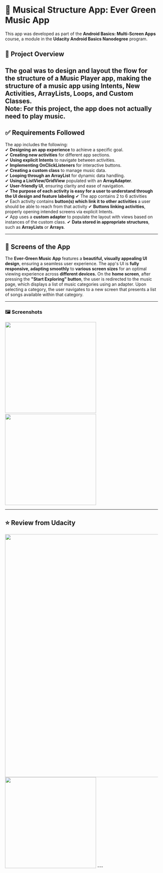 # 🎵 Musical Structure App: Ever Green Music App  

This app was developed as part of the **Android Basics: Multi-Screen Apps** course, a module in the **Udacity Android Basics Nanodegree** program.

## 📌 Project Overview  

The goal was to design and layout the flow for the structure of a **Music Player app**, making the structure of a music app using **Intents, New Activities, ArrayLists, Loops, and Custom Classes**.  
**Note:** For this project, the app does not actually need to play music.  
---

## ✅ Requirements Followed  
The app includes the following:  
✔ **Designing an app experience** to achieve a specific goal.  
✔ **Creating new activities** for different app sections.  
✔ **Using explicit Intents** to navigate between activities.  
✔ **Implementing OnClickListeners** for interactive buttons.  
✔ **Creating a custom class** to manage music data.  
✔ **Looping through an ArrayList** for dynamic data handling.  
✔ **Using a ListView/GridView** populated with an **ArrayAdapter**.  
✔ **User-friendly UI**, ensuring clarity and ease of navigation.  
✔ **The purpose of each activity is easy for a user to understand through the UI design and feature labeling**
✔ The app contains 2 to 6 activities  
✔ Each activity contains **button(s) which link it to other activities** a user should be able to reach from that activity
✔ **Buttons linking activities**, properly opening intended screens via explicit Intents.  
✔ App uses a **custom adapter** to populate the layout with views based on instances of the custom class.
✔ **Data stored in appropriate structures**, such as **ArrayLists** or **Arrays**.  

---

## 🎨 Screens of the App  
The **Ever-Green Music App** features a **beautiful, visually appealing UI design**, ensuring a seamless user experience. The app's UI is **fully responsive, adapting smoothly** to **various screen sizes** for an optimal viewing experience across **different devices.** 
On the **home screen**, after pressing the **"Start Exploring" button**, the user is redirected to the music page, which displays a list of music categories using an adapter.
Upon selecting a category, the user navigates to a new screen that presents a list of songs available within that category.

---

### 🖼️ Screenshots  
  <img src="screenshots/screen1.png" width="300"> &nbsp;&nbsp;&nbsp;&nbsp;&nbsp;&nbsp; <img src="screenshots/screen2.png" width="300">

---

## ⭐ Review from Udacity  
  <img src="screenshots/review.png" width="800">
   <img src="screenshots/review.png" width="300">
---
